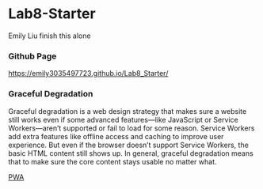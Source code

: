 # Lab8-Starter
Emily Liu finish this alone

### Github Page
https://emily3035497723.github.io/Lab8_Starter/

### Graceful Degradation
Graceful degradation is a web design strategy that makes sure a website still works even if some advanced features—like JavaScript or Service Workers—aren’t supported or fail to load for some reason. Service Workers add extra features like offline access and caching to improve user experience. But even if the browser doesn’t support Service Workers, the basic HTML content still shows up. In general, graceful degradation means that to make sure the core content stays usable no matter what.

[PWA](/Lab8_Starter/assets/images/pwa.png)